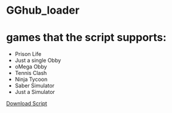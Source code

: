 # GGhub_loader

# games that the script supports:
- Prison Life
- Just a single Obby
- oMega Obby
- Tennis Clash
- Ninja Tycoon
- Saber Simulator
- Just a Simulator

[Download Script](https://www.mediafire.com/file/f5p2k3oaowl5yc5/GGhub_loader.txt/file)
